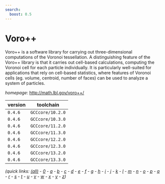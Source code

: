 ```yaml
---
search:
  boost: 0.5
---
```

# Voro++

Voro++ is a software library for carrying out three-dimensional computations of the Voronoi tessellation. A distinguishing feature of the Voro++ library is that it carries out cell-based calculations, computing the Voronoi cell for each particle individually. It is particularly well-suited for applications that rely on cell-based statistics, where features of Voronoi cells (eg. volume, centroid, number of faces) can be used to analyze a system of particles.

*homepage*: <http://math.lbl.gov/voro++/>

version | toolchain
--------|----------
``0.4.6`` | ``GCCcore/10.2.0``
``0.4.6`` | ``GCCcore/10.3.0``
``0.4.6`` | ``GCCcore/11.2.0``
``0.4.6`` | ``GCCcore/11.3.0``
``0.4.6`` | ``GCCcore/12.2.0``
``0.4.6`` | ``GCCcore/12.3.0``
``0.4.6`` | ``GCCcore/13.2.0``
``0.4.6`` | ``GCCcore/13.3.0``


*(quick links: [(all)](../index.md) - [0](../0/index.md) - [a](../a/index.md) - [b](../b/index.md) - [c](../c/index.md) - [d](../d/index.md) - [e](../e/index.md) - [f](../f/index.md) - [g](../g/index.md) - [h](../h/index.md) - [i](../i/index.md) - [j](../j/index.md) - [k](../k/index.md) - [l](../l/index.md) - [m](../m/index.md) - [n](../n/index.md) - [o](../o/index.md) - [p](../p/index.md) - [q](../q/index.md) - [r](../r/index.md) - [s](../s/index.md) - [t](../t/index.md) - [u](../u/index.md) - [v](../v/index.md) - [w](../w/index.md) - [x](../x/index.md) - [y](../y/index.md) - [z](../z/index.md))*

